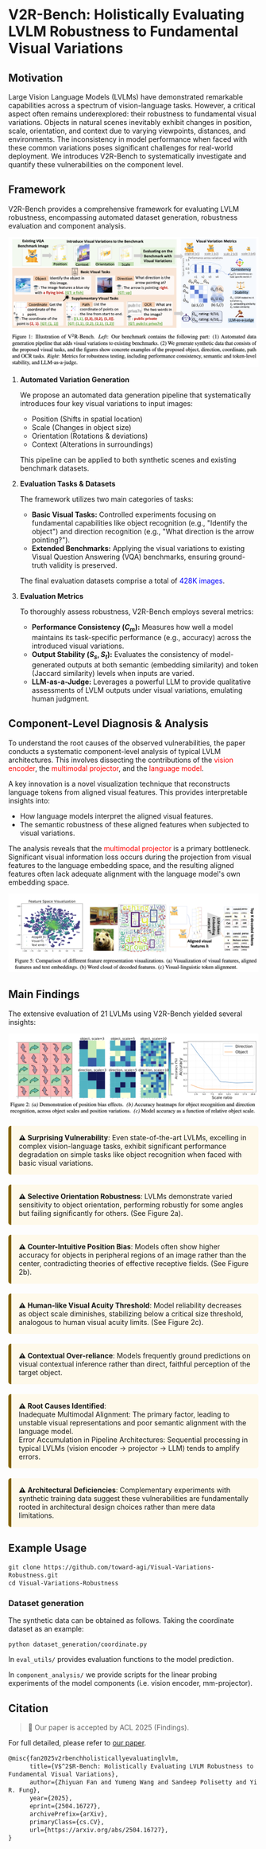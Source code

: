 # V2R-Bench: Holistically Evaluating LVLM Robustness to Fundamental Visual Variations

## Motivation

Large Vision Language Models (LVLMs) have demonstrated remarkable capabilities across a spectrum of vision-language tasks. However, a critical aspect often remains underexplored: their robustness to fundamental visual variations. Objects in natural scenes inevitably exhibit changes in position, scale, orientation, and context due to varying viewpoints, distances, and environments.
The inconsistency in model performance when faced with these common variations poses significant challenges for real-world deployment. We introduces V2R-Bench to systematically investigate and quantify these vulnerabilities on the component level.

## Framework

V2R-Bench provides a comprehensive framework for evaluating LVLM robustness, encompassing automated dataset generation, robustness evaluation and component analysis.

![image](figures/fig1.png)

1. **Automated Variation Generation**

    We propose an automated data generation pipeline that systematically introduces four key visual variations to input images:
    - Position (Shifts in spatial location)
    - Scale (Changes in object size)
    - Orientation (Rotations & deviations)
    - Context (Alterations in surroundings)
    
    This pipeline can be applied to both synthetic scenes and existing benchmark datasets.

2. **Evaluation Tasks & Datasets**

    The framework utilizes two main categories of tasks:
    - **Basic Visual Tasks:** Controlled experiments focusing on fundamental capabilities like object recognition (e.g., "Identify the object") and direction recognition (e.g., "What direction is the arrow pointing?").
    - **Extended Benchmarks:** Applying the visual variations to existing Visual Question Answering (VQA) benchmarks, ensuring ground-truth validity is preserved.

    The final evaluation datasets comprise a total of <span style="color:blue">428K images</span>.

3. **Evaluation Metrics**

    To thoroughly assess robustness, V2R-Bench employs several metrics:

    - **Performance Consistency ($C_m$):** Measures how well a model maintains its task-specific performance (e.g., accuracy) across the introduced visual variations.
    - **Output Stability ($S_s, S_t$):** Evaluates the consistency of model-generated outputs at both semantic (embedding similarity) and token (Jaccard similarity) levels when inputs are varied.
    - **LLM-as-a-Judge:** Leverages a powerful LLM to provide qualitative assessments of LVLM outputs under visual variations, emulating human judgment.

## Component-Level Diagnosis & Analysis
To understand the root causes of the observed vulnerabilities, the paper conducts a systematic component-level analysis of typical LVLM architectures. This involves dissecting the contributions of the <span style="color:red">vision encoder</span>, the <span style="color:red">multimodal projector</span>, and the <span style="color:red">language model</span>.

A key innovation is a novel visualization technique that reconstructs language tokens from aligned visual features. This provides interpretable insights into:

- How language models interpret the aligned visual features.
- The semantic robustness of these aligned features when subjected to visual variations.

The analysis reveals that the <span style="color:red">multimodal projector</span> is a primary bottleneck. Significant visual information loss occurs during the projection from visual features to the language embedding space, and the resulting aligned features often lack adequate alignment with the language model's own embedding space.

![image](figures/fig5.png)

## Main Findings

The extensive evaluation of 21 LVLMs using V2R-Bench yielded several insights:

![image](figures/fig2.png)

<!-- - <span style="color:green">**Surprising Vulnerability**</span>: Even state-of-the-art LVLMs, excelling in complex vision-language tasks, exhibit significant performance degradation on simple tasks like object recognition when faced with basic visual variations. -->

<div style="background-color:rgb(254, 249, 234); padding: 15px; border-left: 6px solid #856404;border-radius: 5px;margin-bottom: 20px;">
<b>⚠️ Surprising Vulnerability</b>:
Even state-of-the-art LVLMs, excelling in complex vision-language tasks, exhibit significant performance degradation on simple tasks like object recognition when faced with basic visual variations.
</div>

<!-- - <span style="color:green">**Selective Orientation Robustness**</span>: LVLMs demonstrate varied sensitivity to object orientation, performing robustly for some angles but failing significantly for others. (See Figure 2a). -->

<div style="background-color: rgb(254, 249, 234); padding: 15px; border-left: 6px solid #856404;border-radius: 5px;margin-bottom: 20px;">
<b>⚠️ Selective Orientation Robustness</b>:
LVLMs demonstrate varied sensitivity to object orientation, performing robustly for some angles but failing significantly for others. (See Figure 2a).
</div>

<!-- - <span style="color:green">**Counter-Intuitive Position Bias**</span>: Models often show higher accuracy for objects in peripheral regions of an image rather than the center, contradicting theories of effective receptive fields. (See Figure 2b). -->

<div style="background-color: rgb(254, 249, 234); padding: 15px; border-left: 6px solid #856404;border-radius: 5px;margin-bottom: 20px;">
<b>⚠️ Counter-Intuitive Position Bias</b>:
Models often show higher accuracy for objects in peripheral regions of an image rather than the center, contradicting theories of effective receptive fields. (See Figure 2b).
</div>

<!-- - <span style="color:green">**Human-like Visual Acuity Threshold**</span>: Model reliability decreases as object scale diminishes, stabilizing below a critical size threshold, analogous to human visual acuity limits. (See Figure 2c). -->

<div style="background-color: rgb(254, 249, 234); padding: 15px; border-left: 6px solid #856404;border-radius: 5px;margin-bottom: 20px;">
<b>⚠️ Human-like Visual Acuity Threshold</b>:
Model reliability decreases as object scale diminishes, stabilizing below a critical size threshold, analogous to human visual acuity limits. (See Figure 2c).
</div>

<!-- - <span style="color:green">**Contextual Over-reliance**</span>: Models frequently ground predictions on visual contextual inference rather than direct, faithful perception of the target object. -->

<div style="background-color: rgb(254, 249, 234); padding: 15px; border-left: 6px solid #856404;border-radius: 5px;margin-bottom: 20px;">
<b>⚠️ Contextual Over-reliance</b>:
Models frequently ground predictions on visual contextual inference rather than direct, faithful perception of the target object.
</div>

<!-- - <span style="color:green">**Root Causes Identified**</span>:
    - Inadequate Multimodal Alignment: The primary factor, leading to unstable visual representations and poor semantic alignment with the language model.
    - Error Accumulation in Pipeline Architectures: Sequential processing in typical LVLMs (vision encoder → projector → LLM) tends to amplify errors. -->


<div style="background-color: rgb(254, 249, 234); padding: 15px; border-left: 6px solid #856404;border-radius: 5px;margin-bottom: 20px;">
<b>⚠️ Root Causes Identified</b>:
<br>
Inadequate Multimodal Alignment: The primary factor, leading to unstable visual representations and poor semantic alignment with the language model.
<br>
Error Accumulation in Pipeline Architectures: Sequential processing in typical LVLMs (vision encoder → projector → LLM) tends to amplify errors.
</div>

<!-- - <span style="color:green">**Architectural Deficiencies**</span>: Complementary experiments with synthetic training data suggest these vulnerabilities are fundamentally rooted in architectural design choices rather than mere data limitations. -->





<div style="background-color: rgb(254, 249, 234); padding: 15px; border-left: 6px solid #856404;border-radius: 5px;margin-bottom: 20px;">
<b>⚠️ Architectural Deficiencies</b>: Complementary experiments with synthetic training data suggest these vulnerabilities are fundamentally rooted in architectural design choices rather than mere data limitations.
</div>



## Example Usage

```
git clone https://github.com/toward-agi/Visual-Variations-Robustness.git
cd Visual-Variations-Robustness
```

### Dataset generation

The synthetic data can be obtained as follows. Taking the coordinate dataset as an example:

```
python dataset_generation/coordinate.py
```

In `eval_utils/` provides evaluation functions to the model prediction.

In `component_analysis/` we provide scripts for the linear probing experiments of the model components (i.e. vision encoder, mm-projector).

## Citation
> 🚀 Our paper is accepted by ACL 2025 (Findings).

For full detailed, please refer to [our paper](https://arxiv.org/abs/2504.16727).

```
@misc{fan2025v2rbenchholisticallyevaluatinglvlm,
      title={V$^2$R-Bench: Holistically Evaluating LVLM Robustness to Fundamental Visual Variations}, 
      author={Zhiyuan Fan and Yumeng Wang and Sandeep Polisetty and Yi R. Fung},
      year={2025},
      eprint={2504.16727},
      archivePrefix={arXiv},
      primaryClass={cs.CV},
      url={https://arxiv.org/abs/2504.16727}, 
}
```
